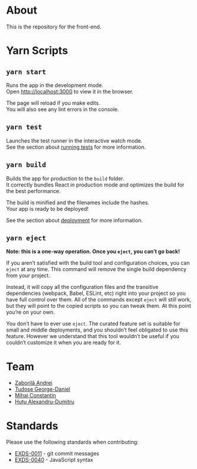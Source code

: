 # About

This is the repository for the front-end.

# Yarn Scripts

## `yarn start`

Runs the app in the development mode.\
Open [http://localhost:3000](http://localhost:3000) to view it in the browser.

The page will reload if you make edits.\
You will also see any lint errors in the console.

## `yarn test`

Launches the test runner in the interactive watch mode.\
See the section about [running tests](https://facebook.github.io/create-react-app/docs/running-tests) for more information.

## `yarn build`

Builds the app for production to the `build` folder.\
It correctly bundles React in production mode and optimizes the build for the best performance.

The build is minified and the filenames include the hashes.\
Your app is ready to be deployed!

See the section about [deployment](https://facebook.github.io/create-react-app/docs/deployment) for more information.

## `yarn eject`

**Note: this is a one-way operation. Once you `eject`, you can’t go back!**

If you aren’t satisfied with the build tool and configuration choices, you can `eject` at any time. This command will remove the single build dependency from your project.

Instead, it will copy all the configuration files and the transitive dependencies (webpack, Babel, ESLint, etc) right into your project so you have full control over them. All of the commands except `eject` will still work, but they will point to the copied scripts so you can tweak them. At this point you’re on your own.

You don’t have to ever use `eject`. The curated feature set is suitable for small and middle deployments, and you shouldn’t feel obligated to use this feature. However we understand that this tool wouldn’t be useful if you couldn’t customize it when you are ready for it.


# Team

- [Zaborilă Andrei](https://github.com/Andreizabo)
- [Tudose George-Daniel](https://github.com/BeterNerfIrelia)
- [Mihai Constantin](https://github.com/UnexomWid)
- [Huțu Alexandru-Dumitru](https://github.com/PrEaDiVviN)

# Standards

Please use the following standards when contributing:

- [EXDS-0011](https://std.exom.dev/0011) - git commit messages
- [EXDS-0040](https://std.exom.dev/0040) - JavaScript syntax